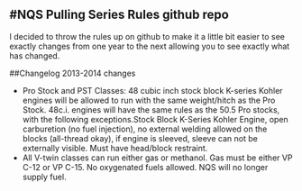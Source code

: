 #NQS Pulling Series Rules github repo
--------------------
I decided to throw the rules up on github to make it a little bit easier to see exactly changes from one year to the next allowing you to see exactly what has changed.


##Changelog
2013-2014 changes
* Pro Stock and PST Classes: 48 cubic inch stock block K-series Kohler engines will be allowed to run with the same weight/hitch as the Pro Stock. 48c.i. engines will have the same rules as the 50.5 Pro stocks, with the following exceptions.Stock Block K-Series Kohler Engine, open carburetion (no fuel injection), no external welding allowed on the blocks (all-thread okay), if engine is sleeved, sleeve can not be externally visible. Must have head/block restraint.
* All V-twin classes can run either gas or methanol. Gas must be either VP C-12 or VP C-15. No oxygenated fuels allowed. NQS will no longer supply fuel. 